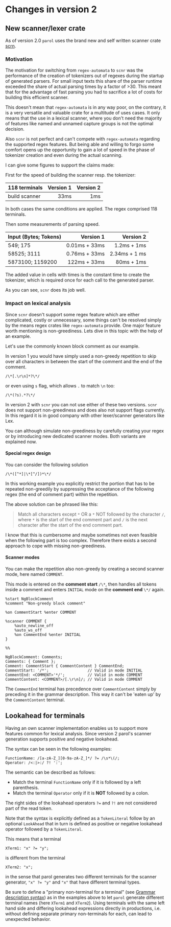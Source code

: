# Changes in version 2

## New scanner/lexer crate

As of version 2.0 `parol` uses the brand new and self written scanner crate
[scrn](https://github.com/jsinger67/scnr).

### Motivation

The motivation for switching from `regex-automata` to `scnr` was the performance of the creation of
tokenizers out of regexes during the startup of generated parsers. For small input texts this share
of the parser runtime exceeded the share of actual parsing times by a factor of >30. This meant that
for the advantage of fast parsing you had to sacrifice a lot of costs for building this efficient
scanner.

This doesn't mean that `regex-automata` is in any way poor, on the contrary, it is a very versatile
and valuable crate for a multitude of uses cases. It only means that the use in a lexical scanner,
where you don't need the majority of features like named and unnamed capture groups is not the
optimal decision.

Also `scnr` is not perfect and can't compete with `regex-automata` regarding the supported regex
features. But being able and willing to forgo some comfort opens up the opportunity to gain a lot of
speed in the phase of tokenizer creation and even during the actual scanning.

I can give some figures to support the claims made:

First for the speed of building the scanner resp. the tokenizer:

| 118 terminals | Version 1 | Version 2 |
|-------------- |----------:|----------:|
|build scanner  | 33ms      | 1ms       |

In both cases the same conditions are applied. The regex comprised 118 terminals.

Then some measurements of parsing speed.

| Input (Bytes; Tokens) | Version 1 | Version 2 |
|---|--:|--:|
|549; 175 | 0.01ms + 33ms | 1.2ms + 1ms
|58525; 3111 | 0.76ms + 33ms | 2.34ms + 1 ms |
|5873100; 1159200 | 122ms + 33ms |  80ms + 1ms |

The added value in cells with times is the constant time to create the tokenizer, which is required
once for each call to the generated parser.

As you can see, `scnr` does its job well.

### Impact on lexical analysis

Since `scnr` doesn't support some regex feature which are either complicated, costly or unnecessary,
some things can't be resolved simply by the means regex crates like `regex-automata` provide.
One major feature worth mentioning is non-greediness. Lets dive in this topic with the help of an
example.

Let's use the commonly known block comment as our example.

In version 1 you would have simply used a non-greedy repetition to skip over all characters in
between the start of the comment and the end of the comment.

```regexp
/\*[.\r\n]*?\*/
```
or even using `s` flag, which allows `.` to match `\n` too:

```regexp
/\*(?s).*?\*/
```

In version 2 with `scnr` you can not use either of these two versions. `scnr` does not support
non-greediness and does also not support flags currently. In this regard it is in good company with
other lexer/scanner generators like Lex.

You can although simulate non-greediness by carefully creating your regex or by introducing new
dedicated scanner modes. Both variants are explained now.

#### Special regex design

You can consider the following solution

```regexp
/\*([^*]|\*[^/])*\*/
```

In this working example you explicitly restrict the portion that has to be repeated non-greedily by
suppressing the acceptance of the following regex (the end of comment part) within the repetition.

The above solution can be phrased like this:
>Match all characters except `*` OR a `*` NOT followed by the character `/`, where `*` is the start
of the end comment part and `/` is the next character after the start of the end comment part.

I know that this is cumbersome and maybe sometimes not even feasible when the following part is too
complex. Therefore there exists a second approach to cope with missing non-greediness.

#### Scanner modes

You can make the repetition also non-greedy by creating a second scanner mode, here named `COMMENT`.

This mode is entered on the **comment start** `/\*`, then handles all tokens inside a comment and
enters `INITIAL` mode on the **comment end** `\*/` again.

```parol
%start NgBlockComment
%comment "Non-greedy block comment"

%on CommentStart %enter COMMENT

%scanner COMMENT {
    %auto_newline_off
    %auto_ws_off
    %on CommentEnd %enter INITIAL
}

%%

NgBlockComment: Comments;
Comments: { Comment };
Comment: CommentStart { CommentContent } CommentEnd;
CommentStart: '/*';                 // Valid in mode INITIAL
CommentEnd: <COMMENT>'*/';          // Valid in mode COMMENT
CommentContent: <COMMENT>/[.\r\n]/; // Valid in mode COMMENT
```

The `CommentEnd` terminal has precedence over `CommentContent` simply by preceding it in the
grammar description. This way it can't be 'eaten up' by the `CommentContent` terminal.

## Lookahead for terminals

Having an own scanner implementation enables us to support more features common for lexical analysis.
Since version 2 parol's scanner generation supports positive and negative lookahead.

The syntax can be seen in the following examples:

```parol
FunctionName: /[a-zA-Z_][0-9a-zA-Z_]*/ ?= /\s*\(/;
Operator: /<:|>:/ ?! ':';
```

The semantic can be described as follows:
* Match the terminal `FunctionName` only if it is followed by a left parenthesis.
* Match the terminal `Operator` only if it is **NOT** followed by a colon.

The right sides of the lookahead operators `?=` and `?!` are not considered part of the read token.

Note that the syntax is explicitly defined as a `TokenLiteral` follow by an optional `LookAhead`
that in turn is defined as positive or negative lookahead operator followed by a `TokenLiteral`.

This means that a terminal
```parol
XTerm1: "x" ?= "y";
```
is different from the terminal
```parol
XTerm2: "x";
```
in the sense that parol generates two different terminals for the scanner generator, `"x" ?= "y"`
and `"x"` that have different terminal types.

Be sure to define a "primary non-terminal for a terminal"
(see [Grammar description syntax](./ParGrammar.md#terminal-name-generation)) as in the examples
above to let `parol` generate different terminal names (here `XTerm1` and `XTerm2`). Using
terminals with the same left hand side and differing lookahead expressions directly in productions,
i.e. without defining separate primary non-terminals for each, can lead to unexpected behavior.
